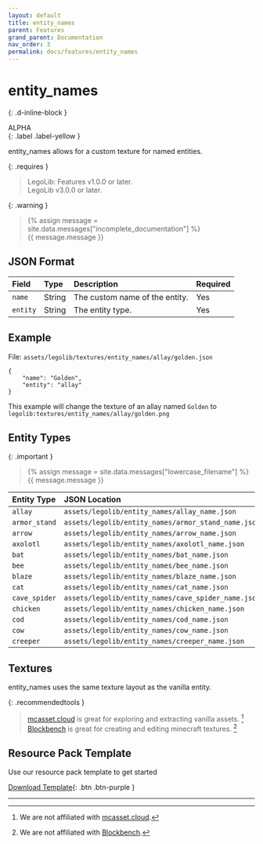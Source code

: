 ```yaml
---
layout: default
title: entity_names
parent: Features
grand_parent: Documentation
nav_order: 3
permalink: docs/features/entity_names
---
```

# entity_names  
{: .d-inline-block }  

ALPHA  
{: .label .label-yellow }  

entity_names allows for a custom texture for named entities.  

{: .requires }  
> LegoLib: Features v1.0.0 or later.  
> LegoLib v3.0.0 or later.  

{: .warning }  
> {% assign message = site.data.messages["incomplete_documentation"] %}  
> {{ message.message }}  

## JSON Format  

| Field        | Type   | Description                    | Required |  
|:-------------|:-------|:-------------------------------|:---------|  
| `name`       | String | The custom name of the entity. | Yes      |  
| `entity`     | String | The entity type.               | Yes      |  


## Example  

File: `assets/legolib/textures/entity_names/allay/golden.json`  
```  
{  
    "name": "Golden",  
    "entity": "allay"  
}  
```  
This example will change the texture of an allay named `Golden` to  
`legolib:textures/entity_names/allay/golden.png`  


## Entity Types  

{: .important }  
> {% assign message = site.data.messages["lowercase_filename"] %}  
> {{ message.message }}  

| Entity Type   | JSON Location                                       | Texture Location                                            |  
|:--------------|:----------------------------------------------------|:------------------------------------------------------------|  
| `allay`       | `assets/legolib/entity_names/allay_name.json`       | `assets/legolib/textures/entity_names/allay/name.png`       |  
| `armor_stand` | `assets/legolib/entity_names/armor_stand_name.json` | `assets/legolib/textures/entity_names/armor_stand/name.png` |  
| `arrow`       | `assets/legolib/entity_names/arrow_name.json`       | `assets/legolib/textures/entity_names/arrow/name.png`       |  
| `axolotl`     | `assets/legolib/entity_names/axolotl_name.json`     | `assets/legolib/textures/entity_names/axolotl/name.png`     |  
| `bat`         | `assets/legolib/entity_names/bat_name.json`         | `assets/legolib/textures/entity_names/bat/name.png`         |  
| `bee`         | `assets/legolib/entity_names/bee_name.json`         | `assets/legolib/textures/entity_names/bee/name.png`         |  
| `blaze`       | `assets/legolib/entity_names/blaze_name.json`       | `assets/legolib/textures/entity_names/blaze/name.png`       |  
| `cat`         | `assets/legolib/entity_names/cat_name.json`         | `assets/legolib/textures/entity_names/cat/name.png`         |  
| `cave_spider` | `assets/legolib/entity_names/cave_spider_name.json` | `assets/legolib/textures/entity_names/cave_spider/name.png` |  
| `chicken`     | `assets/legolib/entity_names/chicken_name.json`     | `assets/legolib/textures/entity_names/chicken/name.png`     |  
| `cod`         | `assets/legolib/entity_names/cod_name.json`         | `assets/legolib/textures/entity_names/cod/name.png`         |  
| `cow`         | `assets/legolib/entity_names/cow_name.json`         | `assets/legolib/textures/entity_names/cow/name.png`         |  
| `creeper`     | `assets/legolib/entity_names/creeper_name.json`     | `assets/legolib/textures/entity_names/creeper/name.png`     |  


## Textures  

entity_names uses the same texture layout as the vanilla entity.  

{: .recommendedtools }  
> [mcasset.cloud](https://mcasset.cloud) is great for exploring and extracting vanilla assets. [^1]  
> [Blockbench](https://www.blockbench.net) is great for creating and editing minecraft textures. [^2]   


## Resource Pack Template  

Use our resource pack template to get started  

[Download Template](https://github.com/LegoLib-Fabric/community/tree/main/templates/entity_names){: .btn .btn-purple }  


---
[^1]: We are not affiliated with [mcasset.cloud](https://mcasset.cloud).  
[^2]: We are not affiliated with [Blockbench](https://www.blockbench.net).  